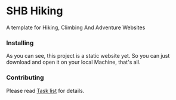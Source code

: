 # SHB Hiking

A template for Hiking, Climbing And Adventure Websites

### Installing

As you can see, this project is a static website yet. So you can just download and open it on your local Machine, that's all.

### Contributing

Please read [Task list](https://github.com/mosrainis/SHBHiking/issues/1) for details.
